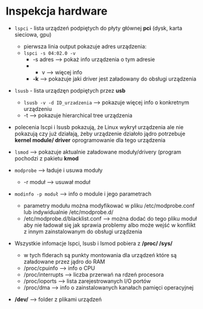 # Inspekcja hardware
- `lspci` - lista urządzeń podpiętych do płyty głównej **pci** (dysk, karta sieciowa, gpu)
  - pierwsza linia output pokazuje adres urządzenia:
  - `lspci -s 04:02.0 -v`
    - -s adres --> pokaż info urządzenia o tym adresie
    - - v --> więcej info
    - **-k** --> pokazuje jaki driver jest załadowany do obsługi urządzenia
- `lsusb` - lista urządzęn podpiętych przez **usb**
  - `lsusb -v -d ID_urzadzenia` --> pokazuje więcej info o konkretnym urządzeniu
  - -t --> pokazuje hierarchical tree urządzenia
- polecenia lscpi i lsusb pokazują, że Linux wykrył urządzenia ale nie pokazują czy już działają, żeby urządzenie działoło jądro potrzebuje **kernel module/ driver** oprogramowanie dla tego urządzenia
- `lsmod` --> pokazuje aktualnie załadowane moduły/drivery (program pochodzi z pakietu **kmod**
- `modprobe` --> ładuje i usuwa moduły
  - -r moduł --> usuwał moduł
- `modinfo -p moduł` --> info o module i jego parametrach
  - parametry modułu można modyfikować w pliku /etc/modprobe.conf lub indywidualnie /etc/modprobe.d/
  - /etc/modprobe.d/blacklist.conf --> można dodać do tego pliku moduł aby nie ładował się jak sprawia problemy albo może wejść w konflikt z innym zainstalowanym do obsługi urządzenia

- Wszystkie infomacje lspci, lsusb i lsmod pobiera z **/proc/ /sys/**
  - w tych flderach są punkty montowania dla urządzeń które są załadowane przez jądro do RAM
  - /proc/cpuinfo --> info o CPU
  - /proc/interrupts --> liczba przerwań na rdzeń procesora
  - /proc/ioports --> lista zarejestrowanych I/O portów
  - /proc/dma --> info o zainstalowanych kanałach pamięci operacyjnej

- **/dev/** --> folder z plikami urządzeń
